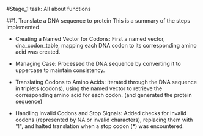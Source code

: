 #Stage_1 task: All about functions


##1. Translate a DNA sequence to protein
   This is a summary of the steps implemented
 - Creating a Named Vector for Codons: First a named vector, dna_codon_table, mapping each DNA codon to its corresponding amino acid was created.

 - Managing Case: Processed the DNA sequence by converting it to uppercase to maintain consistency.

 - Translating Codons to Amino Acids: Iterated through the DNA sequence in triplets (codons), using the named vector to retrieve the corresponding amino acid for each codon. (and generated the protein sequence)

 - Handling Invalid Codons and Stop Signals: Added checks for invalid codons (represented by NA or invalid characters), replacing them with "!", and halted translation when a stop codon (*) was encountered.
